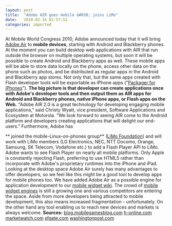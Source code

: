 ```yaml
---
layout: post
title:  "Adobe AIR goes mobile &#038; joins LiMo"
date:   2010-02-16 01:57:52
categories: imported
---
```

At Mobile World Congress 2010, Adobe announced today that it will bring [Adobe Air][1] to **mobile devices**, starting with Android and Blackberry phones. At the moment you can build desktop web applications with AIR that run outside the browser on multiple operating systems, but soon it will be possible to create Android and Blackberry apps as well. These mobile apps will be able to store data locally on the phone, access other data on the phone such as photos, and be distributed as regular apps in the Android and Blackberry app stores. Not only that, but the same apps created with Flash developer tools will be exportable as iPhone apps ("[Packager for iPhones][2]"). **The big picture is that developer can create applications once with Adobe's developer tools and then output them as AIR apps for Android and Blackberry phones, native iPhone apps, or Flash apps on the Web.**<!--more--> "Adobe AIR 2.0 is a great technology for developing engaging mobile applications," said Christy Wyatt, vice president, Software Applications and Ecosystem at Motorola. "We look forward to seeing AIR come to the Android platform and developers creating applications that will delight our end-users." Furthermore, Adobe has

** joined the mobile-Linux-on-phones group** ([LiMo Foundation][3]) and will work with LiMo members (LG Electronics, NEC, NTT Docomo, Orange, Samsung, SK Telecom, Vodafone etc.) to add a Flash Player API to LiMo. Adobe wants to see Flash Player on nearly all mobile platforms. Only Apple is constantly rejecting Flash, preferring to use HTML5 rather than incorporate with Adobe's proprietary runtimes into the iPhone and iPad. Looking at the desktop space Adobe Air surely has many advantages to offer developers, so we feel like this might be a good tool to develop apps for mobile phones too. We have added Adobe Air as a possible engine for application development to our [mobile widget wiki][4]. The crowd of [mobile widget engines][5] is still a growing one and various competitors are entering the space. Aside from more developers being attracted to mobile development, this also means increased fragmentation - unfortunately. On the other hand any tool enabling us to reach new devices and markets is always welcome. **Sources:** [blog.mobilegamesblog.com][6] [h-online.com][7] [marketwatch.com][8] [sfgate.com][9] [washingtonpost.com][10]

[1]: http://www.adobe.com/products/air/
[2]: http://labs.adobe.com/technologies/flashcs5/appsfor_iphone/
[3]: http://www.limofoundation.org/
[4]: http://www.pavingways.com/mobile-widget-wiki/ "mobile widget wiki"
[5]: http://www.pavingways.com/mobile-widget-wiki/mobile-widget-engine-overview "mobile widget engines"
[6]: http://blog.mobilegamesblog.com/2010/02/mwc-adobe-air-goes-mobile.html?utm_source=feedburner&utm_medium=feed&utm_campaign=Feed%3A+MobileGamesBlog+%28Mobile+Games+Blog.com%29
[7]: http://www.h-online.com/open/news/item/Adobe-announces-AIR-for-mobile-devices-and-joins-LiMo-foundation-930436.html
[8]: http://www.marketwatch.com/story/adobe-joins-limo-foundation-2010-02-15?reflink=MW_news_stmp
[9]: http://www.sfgate.com/cgi-bin/blogs/techchron/detail?&entry_id=57224
[10]: http://www.washingtonpost.com/wp-dyn/content/article/2010/02/15/AR2010021500015.html